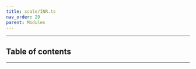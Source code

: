 ```yaml
---
title: scale/INR.ts
nav_order: 29
parent: Modules
---
```


---

<h2 class="text-delta">Table of contents</h2>

---
